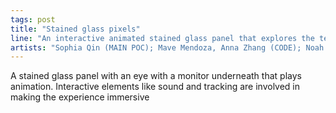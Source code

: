 ```yaml
---
tags: post
title: "Stained glass pixels"
line: "An interactive animated stained glass panel that explores the tension between technology, surveillance, and religion"
artists: "Sophia Qin (MAIN POC); Mave Mendoza, Anna Zhang (CODE); Noah Aust (ANIMATION); Charles Brandt, Myko Huff, Erin Cole, Steven Keyes, Maya Stack, Dave Fowler (FABRICATION); Tyler Stoner (SOUND)."
---
```


A stained glass panel with an eye with a monitor underneath that plays animation. Interactive elements like sound and tracking are involved in making the experience immersive